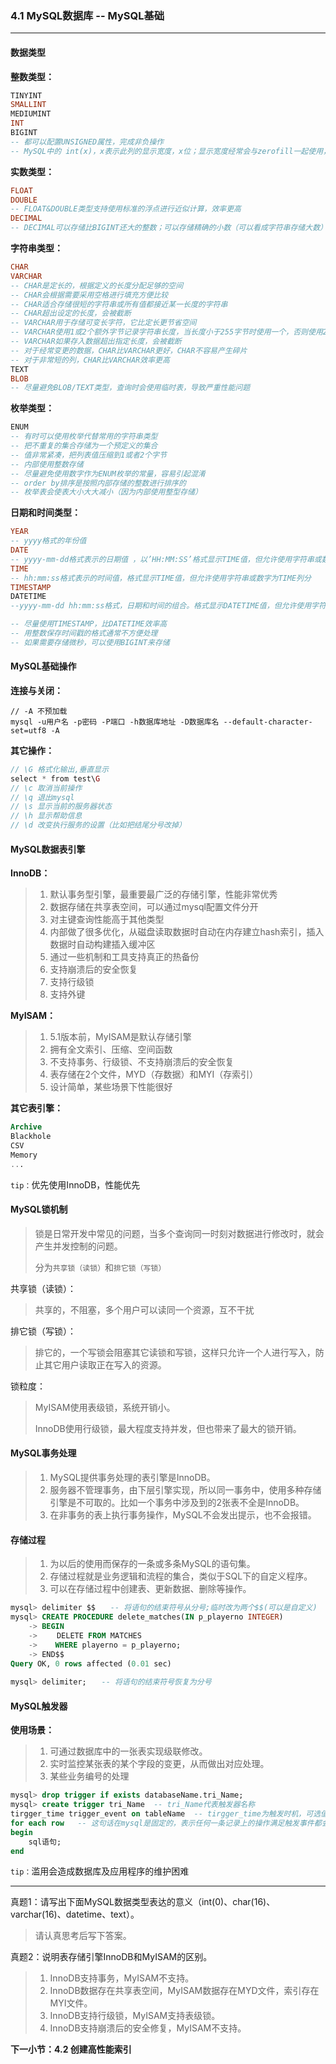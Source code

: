 ### 4.1 MySQL数据库 -- MySQL基础
***

#### 数据类型

**整数类型：**
```sql
TINYINT
SMALLINT
MEDIUMINT
INT
BIGINT
-- 都可以配置UNSIGNED属性，完成非负操作
-- MySQL中的 int(x)，x表示此列的显示宽度，x位；显示宽度经常会与zerofill一起使用，插入值不足x位，则左侧补零，超过x位，则正常显示。注意，显示宽度不会影响值得存储，仅仅影响外观
```

**实数类型：**
```sql
FLOAT
DOUBLE
-- FLOAT&DOUBLE类型支持使用标准的浮点进行近似计算，效率更高
DECIMAL
-- DECIMAL可以存储比BIGINT还大的整数；可以存储精确的小数（可以看成字符串存储大数）
```

**字符串类型：**
```sql
CHAR 
VARCHAR
-- CHAR是定长的，根据定义的长度分配足够的空间
-- CHAR会根据需要采用空格进行填充方便比较
-- CHAR适合存储很短的字符串或所有值都接近某一长度的字符串
-- CHAR超出设定的长度，会被截断
-- VARCHAR用于存储可变长字符，它比定长更节省空间
-- VARCHAR使用1或2个额外字节记录字符串长度，当长度小于255字节时使用一个，否则使用2个
-- VARCHAR如果存入数据超出指定长度，会被截断
-- 对于经常变更的数据，CHAR比VARCHAR更好，CHAR不容易产生碎片
-- 对于非常短的列，CHAR比VARCHAR效率更高
TEXT
BLOB
-- 尽量避免BLOB/TEXT类型，查询时会使用临时表，导致严重性能问题
```

**枚举类型：**
```sql
ENUM
-- 有时可以使用枚举代替常用的字符串类型
-- 把不重复的集合存储为一个预定义的集合
-- 值非常紧凑，把列表值压缩到1或者2个字节
-- 内部使用整数存储
-- 尽量避免使用数字作为ENUM枚举的常量，容易引起混淆
-- order by排序是按照内部存储的整数进行排序的
-- 枚举表会使表大小大大减小（因为内部使用整型存储）
```

**日期和时间类型：**
```sql
YEAR
-- yyyy格式的年份值
DATE
-- yyyy-mm-dd格式表示的日期值 ，以’HH:MM:SS’格式显示TIME值，但允许使用字符串或数字为TIME列分配值
TIME
-- hh:mm:ss格式表示的时间值，格式显示TIME值，但允许使用字符串或数字为TIME列分
TIMESTAMP
DATETIME
--yyyy-mm-dd hh:mm:ss格式，日期和时间的组合。格式显示DATETIME值，但允许使用字符串或数字为DATETIME列分配值

-- 尽量使用TIMESTAMP，比DATETIME效率高
-- 用整数保存时间戳的格式通常不方便处理
-- 如果需要存储微秒，可以使用BIGINT来存储
```

#### MySQL基础操作

**连接与关闭：**
```
// -A 不预加载
mysql -u用户名 -p密码 -P端口 -h数据库地址 -D数据库名 --default-character-set=utf8 -A
```

**其它操作：**
```php
// \G 格式化输出,垂直显示
select * from test\G
// \c 取消当前操作
// \q 退出mysql
// \s 显示当前的服务器状态
// \h 显示帮助信息
// \d 改变执行服务的设置（比如把结尾分号改掉）

```

#### MySQL数据表引擎

**InnoDB：**

> 1. 默认事务型引擎，最重要最广泛的存储引擎，性能非常优秀
> 2. 数据存储在共享表空间，可以通过mysql配置文件分开
> 3. 对主键查询性能高于其他类型
> 4. 内部做了很多优化，从磁盘读取数据时自动在内存建立hash索引，插入数据时自动构建插入缓冲区
> 5. 通过一些机制和工具支持真正的热备份
> 6. 支持崩溃后的安全恢复
> 7. 支持行级锁
> 8. 支持外键

**MyISAM：**
> 1. 5.1版本前，MyISAM是默认存储引擎
> 2. 拥有全文索引、压缩、空间函数
> 3. 不支持事务、行级锁、不支持崩溃后的安全恢复
> 4. 表存储在2个文件，MYD（存数据）和MYI（存索引）
> 5. 设计简单，某些场景下性能很好

**其它表引擎：**
```sql
Archive
Blackhole
CSV
Memory
...
```

`tip：`优先使用InnoDB，性能优先



#### MySQL锁机制

> 锁是日常开发中常见的问题，当多个查询同一时刻对数据进行修改时，就会产生并发控制的问题。
> 
> 分为`共享锁（读锁）`和`排它锁（写锁）`

共享锁（读锁）：

> 共享的，不阻塞，多个用户可以读同一个资源，互不干扰

排它锁（写锁）：

> 排它的，一个写锁会阻塞其它读锁和写锁，这样只允许一个人进行写入，防止其它用户读取正在写入的资源。

锁粒度：

> MyISAM使用表级锁，系统开销小。
> 
> InnoDB使用行级锁，最大程度支持并发，但也带来了最大的锁开销。

#### MySQL事务处理

> 1. MySQL提供事务处理的表引擎是InnoDB。
> 2. 服务器不管理事务，由下层引擎实现，所以同一事务中，使用多种存储引擎是不可取的。比如一个事务中涉及到的2张表不全是InnoDB。
> 3. 在非事务的表上执行事务操作，MySQL不会发出提示，也不会报错。

#### 存储过程

> 1. 为以后的使用而保存的一条或多条MySQL的语句集。
> 2. 存储过程就是业务逻辑和流程的集合，类似于SQL下的自定义程序。
> 3. 可以在存储过程中创建表、更新数据、删除等操作。

```sql
mysql> delimiter $$　　-- 将语句的结束符号从分号;临时改为两个$$(可以是自定义)
mysql> CREATE PROCEDURE delete_matches(IN p_playerno INTEGER)
    -> BEGIN
    -> 　　DELETE FROM MATCHES
    ->    WHERE playerno = p_playerno;
    -> END$$
Query OK, 0 rows affected (0.01 sec)
 
mysql> delimiter;　　-- 将语句的结束符号恢复为分号
```

#### MySQL触发器

**使用场景：**

> 1. 可通过数据库中的一张表实现级联修改。
> 2. 实时监控某张表的某个字段的变更，从而做出对应处理。
> 3. 某些业务编号的处理

```sql
mysql> drop trigger if exists databaseName.tri_Name;  
mysql> create trigger tri_Name  -- tri_Name代表触发器名称
tirgger_time trigger_event on tableName  -- tirgger_time为触发时机，可选值有after/before，trigger_event为触发事件，可选值有insert/update/delete
for each row   -- 这句话在mysql是固定的，表示任何一条记录上的操作满足触发事件都会触发该触发器。 
begin  
    sql语句;  
end
```

`tip：`滥用会造成数据库及应用程序的维护困难

***
真题1：请写出下面MySQL数据类型表达的意义（int(0)、char(16)、varchar(16)、datetime、text）。

> 请认真思考后写下答案。

真题2：说明表存储引擎InnoDB和MyISAM的区别。

> 1. InnoDB支持事务，MyISAM不支持。
> 2. InnoDB数据存在共享表空间，MyISAM数据存在MYD文件，索引存在MYI文件。
> 3. InnoDB支持行级锁，MyISAM支持表级锁。
> 4. InnoDB支持崩溃后的安全修复，MyISAM不支持。

**下一小节：4.2 创建高性能索引**